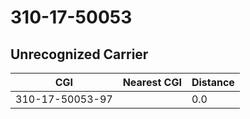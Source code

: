 # 310-17-50053
## Unrecognized Carrier


| CGI | Nearest CGI | Distance |
|-----|-------------|----------|
| 310-17-50053-97 |  | 0.0 |
